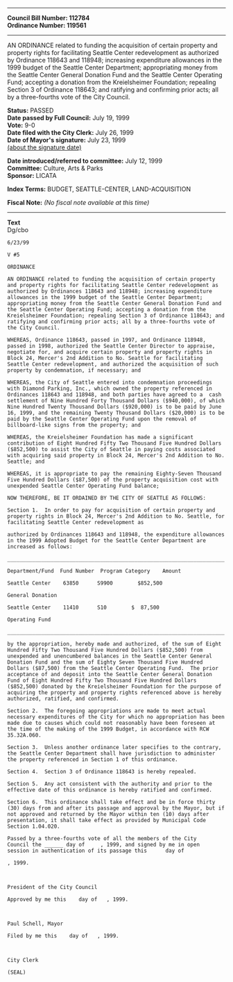 * * * * *  
  
**Council Bill Number: [](#h0)[](#h2)112784**   
**Ordinance Number: 119561**  
  
* * * * *  
  
AN ORDINANCE related to funding the acquisition of certain property and property rights for facilitating Seattle Center redevelopment as authorized by Ordinance 118643 and 118948; increasing expenditure allowances in the 1999 budget of the Seattle Center Department; appropriating money from the Seattle Center General Donation Fund and the Seattle Center Operating Fund; accepting a donation from the Kreielsheimer Foundation; repealing Section 3 of Ordinance 118643; and ratifying and confirming prior acts; all by a three-fourths vote of the City Council.  
  
**Status:** PASSED   
**Date passed by Full Council:** July 19, 1999   
**Vote:** 9-0   
**Date filed with the City Clerk:** July 26, 1999   
**Date of Mayor's signature:** July 23, 1999   
[(about the signature date)](/~public/approvaldate.htm)   
  
  
**Date introduced/referred to committee:** July 12, 1999   
**Committee:** Culture, Arts & Parks   
**Sponsor:** LICATA   
  
**Index Terms:** BUDGET, SEATTLE-CENTER, LAND-ACQUISITION  
  
**Fiscal Note:** *(No fiscal note available at this time)*  
  
* * * * *  
  
**Text**  
    Dg/cbo  
  
    6/23/99  
  
    V #5  
  
    ORDINANCE          
  
    AN ORDINANCE related to funding the acquisition of certain property  
    and property rights for facilitating Seattle Center redevelopment as  
    authorized by Ordinances 118643 and 118948; increasing expenditure  
    allowances in the 1999 budget of the Seattle Center Department;  
    appropriating money from the Seattle Center General Donation Fund and  
    the Seattle Center Operating Fund; accepting a donation from the  
    Kreielsheimer Foundation; repealing Section 3 of Ordinance 118643; and  
    ratifying and confirming prior acts; all by a three-fourths vote of  
    the City Council.  
  
    WHEREAS, Ordinance 118643, passed in 1997, and Ordinance 118948,  
    passed in 1998, authorized the Seattle Center Director to appraise,  
    negotiate for, and acquire certain property and property rights in  
    Block 24, Mercer's 2nd Addition to No. Seattle for facilitating  
    Seattle Center redevelopment, and authorized the acquisition of such  
    property by condemnation, if necessary; and  
  
    WHEREAS, the City of Seattle entered into condemnation proceedings  
    with Diamond Parking, Inc., which owned the property referenced in  
    Ordinances 118643 and 118948, and both parties have agreed to a  cash  
    settlement of Nine Hundred Forty Thousand Dollars ($940,000), of which  
    Nine Hundred Twenty Thousand Dollars ($920,000) is to be paid by June  
    16, 1999, and the remaining Twenty Thousand Dollars ($20,000) is to be  
    paid by the Seattle Center Operating Fund upon the removal of  
    billboard-like signs from the property; and  
  
    WHEREAS, the Kreielsheimer Foundation has made a significant  
    contribution of Eight Hundred Fifty Two Thousand Five Hundred Dollars  
    ($852,500) to assist the City of Seattle in paying costs associated  
    with acquiring said property in Block 24, Mercer's 2nd Addition to No.  
    Seattle; and  
  
    WHEREAS, it is appropriate to pay the remaining Eighty-Seven Thousand  
    Five Hundred Dollars ($87,500) of the property acquisition cost with  
    unexpended Seattle Center Operating Fund balance;  
  
    NOW THEREFORE, BE IT ORDAINED BY THE CITY OF SEATTLE AS FOLLOWS:  
  
    Section 1.  In order to pay for acquisition of certain property and  
    property rights in Block 24, Mercer's 2nd Addition to No. Seattle, for  
    facilitating Seattle Center redevelopment as  
  
    authorized by Ordinances 118643 and 118948, the expenditure allowances  
    in the 1999 Adopted Budget for the Seattle Center Department are  
    increased as follows:  
  
    ______________________________________________________________________  
  
    Department/Fund  Fund Number  Program Category    Amount  
  
    Seattle Center    63850      S9900        $852,500  
  
    General Donation  
  
    Seattle Center    11410      S10        $  87,500  
  
    Operating Fund  
  
    ______________________________________________________________________  
  
    by the appropriation, hereby made and authorized, of the sum of Eight  
    Hundred Fifty Two Thousand Five Hundred Dollars ($852,500) from  
    unexpended and unencumbered balances in the Seattle Center General  
    Donation Fund and the sum of Eighty Seven Thousand Five Hundred  
    Dollars ($87,500) from the Seattle Center Operating Fund.  The prior  
    acceptance of and deposit into the Seattle Center General Donation  
    Fund of Eight Hundred Fifty Two Thousand Five Hundred Dollars  
    ($852,500) donated by the Kreielsheimer Foundation for the purpose of  
    acquiring the property and property rights referenced above is hereby  
    authorized, ratified, and confirmed.  
  
    Section 2.  The foregoing appropriations are made to meet actual  
    necessary expenditures of the City for which no appropriation has been  
    made due to causes which could not reasonably have been foreseen at  
    the time of the making of the 1999 Budget, in accordance with RCW  
    35.32A.060.  
  
    Section 3.  Unless another ordinance later specifies to the contrary,  
    the Seattle Center Department shall have jurisdiction to administer  
    the property referenced in Section 1 of this ordinance.  
  
    Section 4.  Section 3 of Ordinance 118643 is hereby repealed.  
  
    Section 5.  Any act consistent with the authority and prior to the  
    effective date of this ordinance is hereby ratified and confirmed.  
  
    Section 6.  This ordinance shall take effect and be in force thirty  
    (30) days from and after its passage and approval by the Mayor, but if  
    not approved and returned by the Mayor within ten (10) days after  
    presentation, it shall take effect as provided by Municipal Code  
    Section 1.04.020.  
  
    Passed by a three-fourths vote of all the members of the City  
    Council the ______ day of     , 1999, and signed by me in open  
    session in authentication of its passage this      day of   
  
    , 1999.  
  
        
  
    President of the City Council  
  
    Approved by me this    day of   , 1999.  
  
          
  
    Paul Schell, Mayor  
  
    Filed by me this    day of   , 1999.  
  
        
  
    City Clerk  
  
    (SEAL)  
